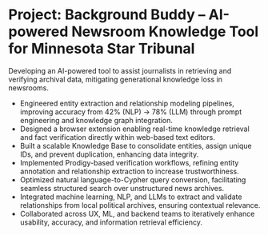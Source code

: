 # Project: Background Buddy – AI-powered Newsroom Knowledge Tool for Minnesota Star Tribunal
Developing an AI-powered tool to assist journalists in retrieving and verifying archival data, mitigating generational knowledge loss in newsrooms.
- Engineered entity extraction and relationship modeling pipelines, improving accuracy from 42% (NLP) → 78% (LLM) through prompt engineering and knowledge graph integration.
- Designed a browser extension enabling real-time knowledge retrieval and fact verification directly within web-based text editors.
- Built a scalable Knowledge Base to consolidate entities, assign unique IDs, and prevent duplication, enhancing data integrity.
- Implemented Prodigy-based verification workflows, refining entity annotation and relationship extraction to increase trustworthiness.
- Optimized natural language-to-Cypher query conversion, facilitating seamless structured search over unstructured news archives.
- Integrated machine learning, NLP, and LLMs to extract and validate relationships from local political archives, ensuring contextual relevance.
- Collaborated across UX, ML, and backend teams to iteratively enhance usability, accuracy, and information retrieval efficiency.
